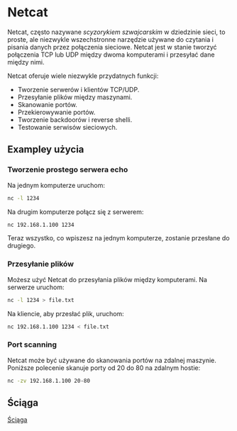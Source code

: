 # Netcat

Netcat, często nazywane *scyzorykiem szwajcarskim* w dziedzinie sieci, to proste, ale niezwykle wszechstronne narzędzie używane do czytania i pisania danych przez połączenia sieciowe. Netcat jest w stanie tworzyć połączenia TCP lub UDP między dwoma komputerami i przesyłać dane między nimi.

Netcat oferuje wiele niezwykle przydatnych funkcji:

- Tworzenie serwerów i klientów TCP/UDP.
- Przesyłanie plików między maszynami.
- Skanowanie portów.
- Przekierowywanie portów.
- Tworzenie backdoorów i reverse shelli.
- Testowanie serwisów sieciowych.

## Exampley użycia

### Tworzenie prostego serwera echo

Na jednym komputerze uruchom:

```bash
nc -l 1234
```

Na drugim komputerze połącz się z serwerem:

```bash
nc 192.168.1.100 1234
```

Teraz wszystko, co wpiszesz na jednym komputerze, zostanie przesłane do drugiego.

### Przesyłanie plików

Możesz użyć Netcat do przesyłania plików między komputerami. Na serwerze uruchom:

```bash
nc -l 1234 > file.txt
```

Na kliencie, aby przesłać plik, uruchom:

```bash
nc 192.168.1.100 1234 < file.txt
```

### Port scanning

Netcat może być używane do skanowania portów na zdalnej maszynie. Poniższe polecenie skanuje porty od 20 do 80 na zdalnym hostie:

```bash
nc -zv 192.168.1.100 20-80
```

## Ściąga

[Ściąga](https://cdn.comparitech.com/wp-content/uploads/2019/07/netcat-Cheat-Sheet.pdf)
